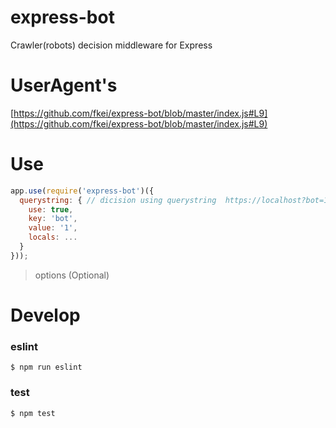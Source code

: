 # express-bot
Crawler(robots) decision middleware for Express

# UserAgent's

[https://github.com/fkei/express-bot/blob/master/index.js#L9](https://github.com/fkei/express-bot/blob/master/index.js#L9)

# Use

```javascript
app.use(require('express-bot')({
  querystring: { // dicision using querystring  https://localhost?bot=1 -> hit!!
    use: true,
    key: 'bot',
    value: '1',
    locals: ...
  }
}));
```

> options (Optional)

# Develop

### eslint

```
$ npm run eslint
```

### test

```
$ npm test
```

